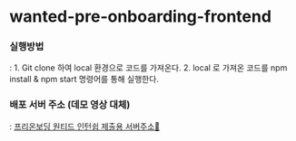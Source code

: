 # wanted-pre-onboarding-frontend

### 실행방법
: 1. Git clone 하여 local 환경으로 코드를 가져온다.
  2. local 로 가져온 코드를 npm install & npm start 명령어를 통해 실행한다.

### 배포 서버 주소 (데모 영상 대체)
: [프리온보딩 원티드 인턴쉽 제출용 서버주소🎈](https://merry-tanuki-ac5dcc.netlify.app/)

